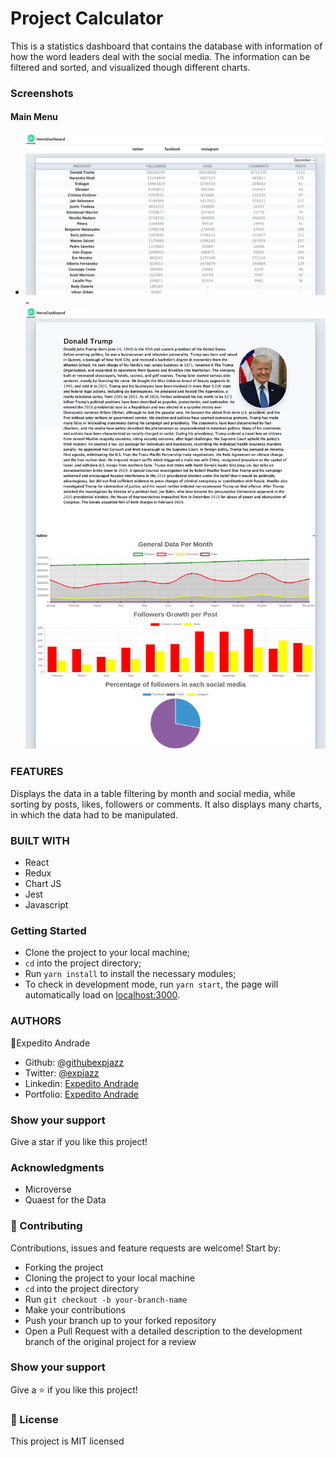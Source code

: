 # Project Calculator
This is a statistics dashboard that contains the database with information of how the word leaders deal with the social media. The information can be filtered and sorted, and visualized though different charts.


### Screenshots

#### Main Menu

- ![Main page](./screenshotOne.png)
-![President page](./screenshotTwo.png)


### FEATURES

Displays the data in a table filtering by month and social media, while sorting by posts, likes, followers or comments. It also displays many charts, in which the data had to be manipulated.

### BUILT WITH

- React
- Redux
- Chart JS
- Jest
- Javascript

### Getting Started

- Clone the project to your local machine;
- `cd` into the project directory;
- Run `yarn install` to install the necessary modules;
- To check in development mode, run `yarn start`, the page will automatically load on [localhost:3000](localhost:3000).

### AUTHORS

👤Expedito Andrade

- Github: [@githubexpjazz](https://github.com/expjazz)
- Twitter: [@expjazz](https://twitter.com/expeditoandrade13)
- Linkedin: [Expedito Andrade](https://www.linkedin.com/in/expedito-andrade/)
- Portfolio: [Expedito Andrade](https://expjazz.github.io/expedito_andrade/)

### Show your support

Give a star if you like this project!

### Acknowledgments

- Microverse
- Quaest for the Data

### 🤝 Contributing

Contributions, issues and feature requests are welcome! Start by:

- Forking the project
- Cloning the project to your local machine
- `cd` into the project directory
- Run `git checkout -b your-branch-name`
- Make your contributions
- Push your branch up to your forked repository
- Open a Pull Request with a detailed description to the development branch of the original project for a review

### Show your support

Give a ⭐️ if you like this project!

### 📝 License

This project is MIT licensed
